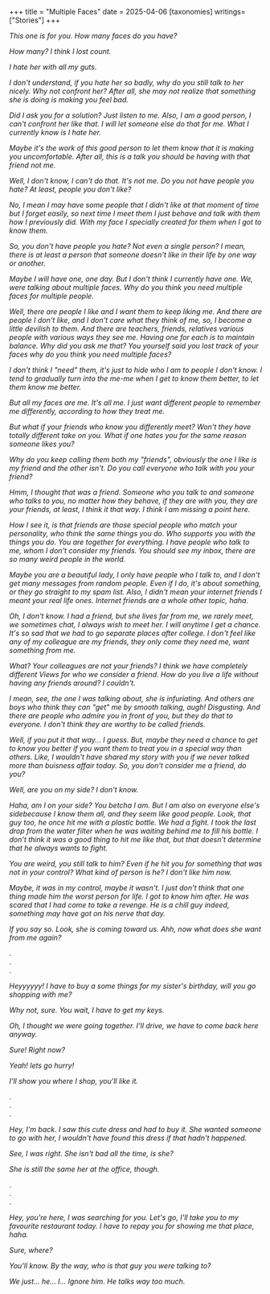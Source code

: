 +++
title = "Multiple Faces"
date = 2025-04-06
[taxonomies]
writings=["Stories"]
+++

_This one is for you. How many faces do you have?_

_How many? I think I lost count._

_I hate her with all my guts._

_I don't understand, if you hate her so badly, why do you still talk to her
nicely. Why not confront her? After all, she may not realize that something
she is doing is making you feel bad._

_Did I ask you for a solution? Just listen to me. Also, I am a good person, I
can't confront her like that. I will let someone else do that for me. What I
currently know is I hate her._

_Maybe it's the work of this good person to let them know that it is making
you uncomfortable. After all, this is a talk you should be having with that
friend not me._

_Well, I don't know, I can't do that. It's not me. Do you not have people you
hate? At least, people you don't like?_

_No, I mean I may have some people that I didn't like at that moment of time
but I forget easily, so next time I meet them I just behave and talk with them
how I previously did. With my face I specially created for them when I got to
know them._

_So, you don't have people you hate? Not even a single person? I mean, there is
at least a person that someone doesn't like in their life by one way or another._

_Maybe I will have one, one day. But I don't think I currently have one. We, were
talking about multiple faces. Why do you think you need multiple faces for
multiple people._

_Well, there are people I like and I want them to keep liking me. And there are
people I don't like, and I don't care what they think of me, so, I become a
little devilish to them. And there are teachers, friends, relatives various
people with various ways they see me. Having one for each is to maintain
balance. Why did you ask me that? You yourself said you lost track of your faces
why do you think you need multiple faces?_

_I don't think I "need" them, it's just to hide who I am to people I don't know.
I tend to gradually turn into the me-me when I get to know them better, to let
them know me better._

_But all my faces are me. It's all me. I just want different people to remember
me differently, according to how they treat me._

_But what if your friends who know you differently meet? Won't they have totally
different take on you. What if one hates you for the same reason someone likes
you?_

_Why do you keep calling them both my "friends", obviously the one I like is my
friend and the other isn't. Do you call everyone who talk with you your friend?_

_Hmm, I thought that was a friend. Someone who you talk to and someone who talks
to you, no matter how they behave, if they are with you, they are your friends,
at least, I think it that way. I think I am missing a point here._

_How I see it, is that friends are those special people who match your personality,
who think the same things you do. Who supports you with the things you do.
You are together for everything. I have people who talk to me, whom I don't
consider my friends. You should see my inbox, there are so many weird people in
the world._

_Maybe you are a beautiful lady, I only have people who I talk to, and I don't
get many messages from random people. Even if I do, it's about something, or
they go straight to my spam list. Also, I didn't mean your internet friends I
meant your real life ones. Internet friends are a whole other topic, haha._

_Oh, I don't know. I had a friend, but she lives far from me, we rarely meet, we
sometimes chat, I always wish to meet her. I will anytime I get a chance. It's
so sad that we had to go separate places after college. I don't feel like any
of my colleague are my friends, they only come they need me, want something
from me._

_What? Your colleagues are not your friends? I think we have completely different
Views for who we consider a friend. How do you live a life without having
any friends around? I couldn't._

_I mean, see, the one I was talking about, she is infuriating. And others are
boys who think they can "get" me by smooth talking, augh! Disgusting. And there
are people who admire you in front of you, but they do that to everyone. I don't
think they are worthy to be called friends._

_Well, if you put it that way... I guess. But, maybe they need a chance to get
to know you better if you want them to treat you in a special way than others.
Like, I wouldn't have shared my story with you if we never talked more than
buisness affair today. So, you don't consider me a friend, do you?_

_Well, are you on my side? I don't know._

_Haha, am I on your side? You betcha I am. But I am also on everyone else's sidebecause I know them all, and they seem like good people. Look, that guy too, he
once hit me with a plastic bottle. We had a fight. I took the last drop from the
water filter when he was waiting behind me to fill his bottle. I don't think it
was a good thing to hit me like that, but that doesn't determine that he always
wants to fight._

_You are weird, you still talk to him? Even if he hit you for something that was
not in your control? What kind of person is he? I don't like him now._

_Maybe, it was in my control, maybe it wasn't. I just don't think that one thing
made him the worst person for life. I got to know him after. He was scared that
I had come to take a revenge. He is a chill guy indeed, something may have
got on his nerve that day._

_If you say so. Look, she is coming toward us. Ahh, now what does she want from
me again?_

.  
.  
.  

_Heyyyyyy! I have to buy a some things for my sister's birthday, will you go
shopping with me?_

_Why not, sure. You wait, I have to get my keys._

_Oh, I thought we were going together. I'll drive, we have to come back here
anyway._

_Sure! Right now?_

_Yeah! lets go hurry!_

_I'll show you where I shop, you'll like it._

.  
.  
.  

_Hey, I'm back. I saw this cute dress and had to buy it. She wanted someone to
go with her, I wouldn't have found this dress if that hadn't happened._

_See, I was right. She isn't bad all the time, is she?_

_She is still the same her at the office, though._

.  
.  
.  

_Hey, you're here, I was searching for you. Let's go, I'll take you to my
favourite restaurant today. I have to repay you for showing me that place, haha._

_Sure, where?_

_You'll know. By the way, who is that guy you were talking to?_

_We just... he... I... Ignore him. He talks way too much._
